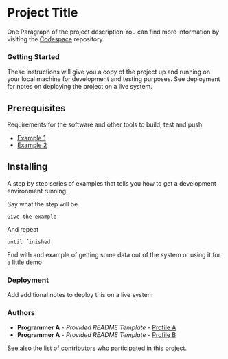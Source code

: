  # Project Title

One Paragraph of the project description
You can find more information by visiting the [Codespace](https://codespaceacademy.com/?utm_source=google&utm_medium=paidsearch&utm_campaign=brand&utm_content=596335623775&utm_term=spain&gclid=CjwKCAiA9NGfBhBvEiwAq5vSy5ODUsF947U1kJR6Y2JTt2PqY5stmvEOzCbwrEeQMCBCXBu1HkW9GRoCHpcQAvD_BwE) repository.

### Getting Started

These instructions will give you a copy of the project up and running on your local machine for development and testing purposes. See deployment for notes on deploying the project on a live system.

## Prerequisites

Requirements for the software and other tools to build, test and push:

- [Example 1](https://www.markdownguide.org/basic-syntax/#unordered-lists)
- [Example 2](https://www.markdownguide.org/basic-syntax/#unordered-lists)

## Installing 
A step by step series of examples that tells you how to get a development environment running.

Say what the step will be

`Give the example`

And repeat 

`until finished`

End with and example of getting some data out of the system or using it for a little demo

### Deployment

Add additional notes to deploy this on a live system

### Authors

- **Programmer A** - *Provided README Template* - [Profile A](https://github.com/javiersierrag)
- **Programmer A** - *Provided README Template* - [Profile B](https://github.com/Mariaserrano98)

See also the list of 
[contributors](https://github.com/cod3spac3Academy)
who participated in this project.